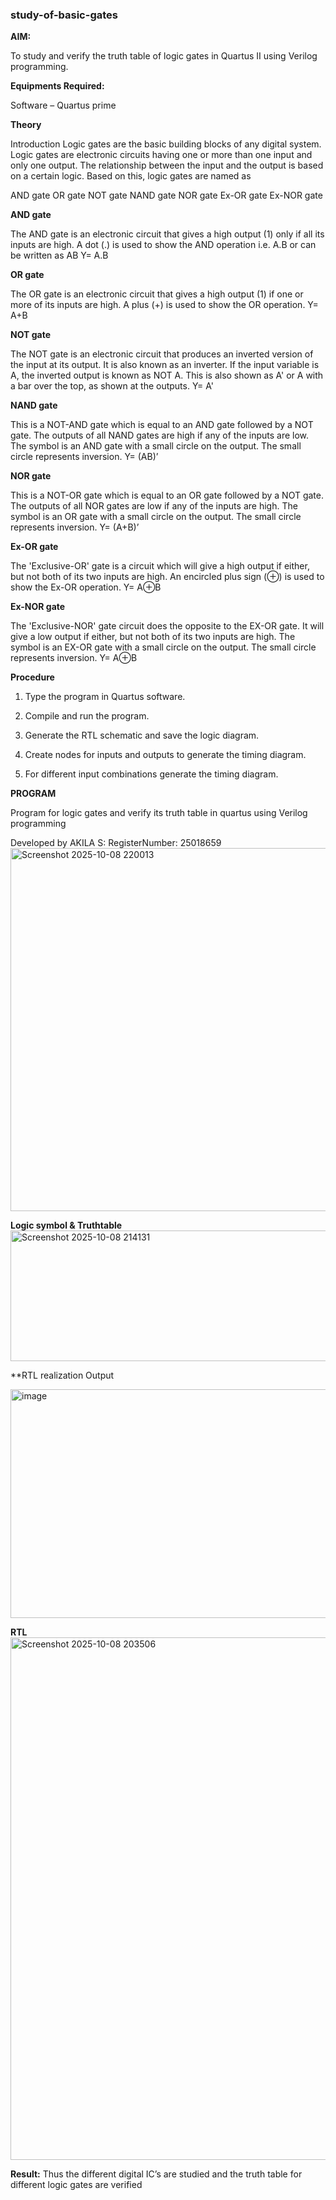 ### study-of-basic-gates

**AIM:** 

To study and verify the truth table of logic gates in Quartus II using Verilog programming.

**Equipments Required:**

Software – Quartus prime 

**Theory**

Introduction Logic gates are the basic building blocks of any digital system. Logic gates are electronic circuits having one or more than one input and only one output. The relationship between the input and the output is based on a certain logic. Based on this, logic gates are named as

AND gate OR gate NOT gate NAND gate NOR gate Ex-OR gate Ex-NOR gate

**AND gate**

The AND gate is an electronic circuit that gives a high output (1) only if all its inputs are high. A dot (.) is used to show the AND operation i.e. A.B or can be written as AB
Y= A.B

**OR gate** 

The OR gate is an electronic circuit that gives a high output (1) if one or more of its inputs are high. A plus (+) is used to show the OR operation.
Y= A+B

**NOT gate**

The NOT gate is an electronic circuit that produces an inverted version of the input at its output. It is also known as an inverter. If the input variable is A, the inverted output is known as NOT A. This is also shown as A' or A with a bar over the top, as shown at the outputs.
Y= A'

**NAND gate**

This is a NOT-AND gate which is equal to an AND gate followed by a NOT gate. The outputs of all NAND gates are high if any of the inputs are low. The symbol is an AND gate with a small circle on the output. The small circle represents inversion.
Y= (AB)’

**NOR gate**

This is a NOT-OR gate which is equal to an OR gate followed by a NOT gate. The outputs of all NOR gates are low if any of the inputs are high. The symbol is an OR gate with a small circle on the output. The small circle represents inversion.
Y= (A+B)’

**Ex-OR gate**

The 'Exclusive-OR' gate is a circuit which will give a high output if either, but not both of its two inputs are high. An encircled plus sign (⊕) is used to show the Ex-OR operation.
Y= A⊕B

**Ex-NOR gate**

The 'Exclusive-NOR' gate circuit does the opposite to the EX-OR gate. It will give a low output if either, but not both of its two inputs are high. The symbol is an EX-OR gate with a small circle on the output. The small circle represents inversion.
Y= A⊕B

**Procedure** 

1.	Type the program in Quartus software.

2.	Compile and run the program.

3.	Generate the RTL schematic and save the logic diagram.

4.	Create nodes for inputs and outputs to generate the timing diagram.

5.	For different input combinations generate the timing diagram.


**PROGRAM**

Program for logic gates and verify its truth table in quartus using Verilog programming

 Developed by AKILA S: RegisterNumber: 25018659
 <img width="1380" height="581" alt="Screenshot 2025-10-08 220013" src="https://github.com/user-attachments/assets/0b30da14-cd22-432a-8fe3-4d549ef43930" />

 
**Logic symbol & Truthtable**
<img width="1089" height="209" alt="Screenshot 2025-10-08 214131" src="https://github.com/user-attachments/assets/ad9b8e8b-cec6-4508-8471-b434f5fd857a" />



**RTL realization Output

<img width="1920" height="366" alt="image" src="https://github.com/user-attachments/assets/5148b5cc-c4e7-40cf-bd2e-ba4be771c420" />





**RTL**
<img width="1388" height="836" alt="Screenshot 2025-10-08 203506" src="https://github.com/user-attachments/assets/06bd05df-bf3c-4038-a396-6f45a97e4658" />



**Result:**
Thus the different digital IC’s are studied and the truth table for different logic gates are verified


